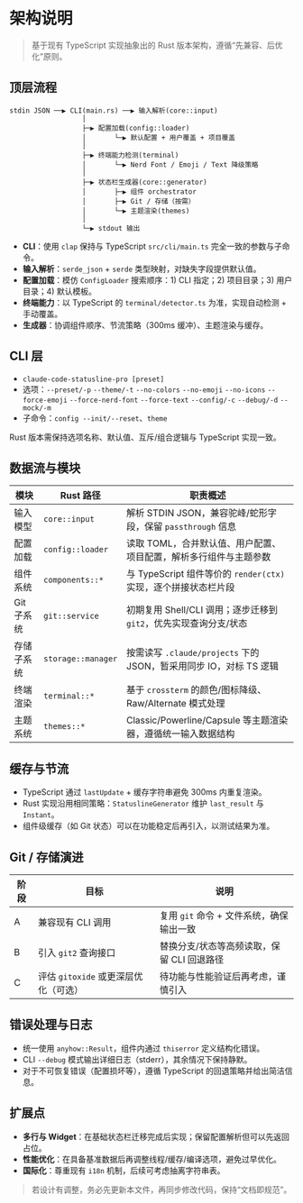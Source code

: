 # 架构说明

> 基于现有 TypeScript 实现抽象出的 Rust 版本架构，遵循“先兼容、后优化”原则。

## 顶层流程

```
stdin JSON ──▶ CLI(main.rs) ──▶ 输入解析(core::input)
                  │
                  ├─▶ 配置加载(config::loader)
                  │       └─▶ 默认配置 + 用户覆盖 + 项目覆盖
                  │
                  ├─▶ 终端能力检测(terminal)
                  │       └─▶ Nerd Font / Emoji / Text 降级策略
                  │
                  ├─▶ 状态栏生成器(core::generator)
                  │       ├─▶ 组件 orchestrator
                  │       ├─▶ Git / 存储（按需）
                  │       └─▶ 主题渲染(themes)
                  │
                  └─▶ stdout 输出
```

- **CLI**：使用 `clap` 保持与 TypeScript `src/cli/main.ts` 完全一致的参数与子命令。
- **输入解析**：`serde_json` + `serde` 类型映射，对缺失字段提供默认值。
- **配置加载**：模仿 `ConfigLoader` 搜索顺序：1) CLI 指定；2) 项目目录；3) 用户目录；4) 默认模板。
- **终端能力**：以 TypeScript 的 `terminal/detector.ts` 为准，实现自动检测 + 手动覆盖。
- **生成器**：协调组件顺序、节流策略（300ms 缓冲）、主题渲染与缓存。

## CLI 层

- `claude-code-statusline-pro [preset]`
- 选项：`--preset/-p` `--theme/-t` `--no-colors` `--no-emoji` `--no-icons` `--force-emoji` `--force-nerd-font` `--force-text` `--config/-c` `--debug/-d` `--mock/-m`
- 子命令：`config --init/--reset`、`theme`

Rust 版本需保持选项名称、默认值、互斥/组合逻辑与 TypeScript 实现一致。

## 数据流与模块

| 模块              | Rust 路径               | 职责概述                                                                 |
|-------------------|------------------------|--------------------------------------------------------------------------|
| 输入模型          | `core::input`          | 解析 STDIN JSON，兼容驼峰/蛇形字段，保留 `passthrough` 信息             |
| 配置加载          | `config::loader`       | 读取 TOML，合并默认值、用户配置、项目配置，解析多行组件与主题参数       |
| 组件系统          | `components::*`        | 与 TypeScript 组件等价的 `render(ctx)` 实现，逐个拼接状态栏片段         |
| Git 子系统        | `git::service`         | 初期复用 Shell/CLI 调用；逐步迁移到 `git2`，优先实现查询分支/状态       |
| 存储子系统        | `storage::manager`     | 按需读写 `.claude/projects` 下的 JSON，暂采用同步 IO，对标 TS 逻辑      |
| 终端渲染          | `terminal::*`          | 基于 `crossterm` 的颜色/图标降级、Raw/Alternate 模式处理                 |
| 主题系统          | `themes::*`            | Classic/Powerline/Capsule 等主题渲染器，遵循统一输入数据结构             |

## 缓存与节流

- TypeScript 通过 `lastUpdate` + 缓存字符串避免 300ms 内重复渲染。
- Rust 实现沿用相同策略：`StatuslineGenerator` 维护 `last_result` 与 `Instant`。
- 组件级缓存（如 Git 状态）可以在功能稳定后再引入，以测试结果为准。

## Git / 存储演进

| 阶段 | 目标                                         | 说明                                                         |
|------|----------------------------------------------|--------------------------------------------------------------|
| A    | 兼容现有 CLI 调用                            | 复用 `git` 命令 + 文件系统，确保输出一致                     |
| B    | 引入 `git2` 查询接口                         | 替换分支/状态等高频读取，保留 CLI 回退路径                  |
| C    | 评估 `gitoxide` 或更深层优化（可选）         | 待功能与性能验证后再考虑，谨慎引入                           |

## 错误处理与日志

- 统一使用 `anyhow::Result`，组件内通过 `thiserror` 定义结构化错误。
- CLI `--debug` 模式输出详细日志（stderr），其余情况下保持静默。
- 对于不可恢复错误（配置损坏等），遵循 TypeScript 的回退策略并给出简洁信息。

## 扩展点

- **多行与 Widget**：在基础状态栏迁移完成后实现；保留配置解析但可以先返回占位。
- **性能优化**：在具备基准数据后再调整线程/缓存/编译选项，避免过早优化。
- **国际化**：尊重现有 `i18n` 机制，后续可考虑抽离字符串表。

> 若设计有调整，务必先更新本文件，再同步修改代码，保持“文档即规范”。

